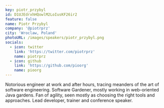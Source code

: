 ```yaml
---
key: piotr_przybyl
id: D1UJEdrxhHQowlM2LoIusKF26ir2
feature: false
name: Piotr Przybyl
company: '@piotrprz'
city: 'Wroclaw, Poland'
photoURL: /images/speakers/piotr_przybyl.png
socials:
  - icon: twitter
    link: 'https://twitter.com/piotrprz'
    name: piotrprz
  - icon: github
    link: 'https://github.com/pioorg'
    name: pioorg
---
```

Notorious engineer at work and after hours, tracing meanders of the art of software engineering. Software Gardener, mostly working in web-oriented Java gardens. Fan of agility, seen mostly as choosing the right tools and approaches. Lead developer, trainer and conference speaker.